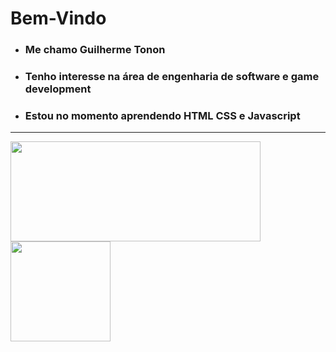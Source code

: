 <h1> Bem-Vindo </h1>
<ul>
  <li><h3>Me chamo Guilherme Tonon</h3>
  <li><h3>Tenho interesse na área de engenharia de software e game development </h3>
  <li><h3>Estou no momento aprendendo HTML CSS e Javascript</h3>
</ul>

___

<div >
  <img src="https://github.r2v.ch/codewars?user=Diamondarms&stroke=%23FFFFFF" width="400px" height="160px">
  <img src="https://b.thumbs.redditmedia.com/W66kLCP1emnu3zgrMkcraAbSBbmoo2hFahjZmYFyv_I.jpg" width="160px" height="160px">
</div>
